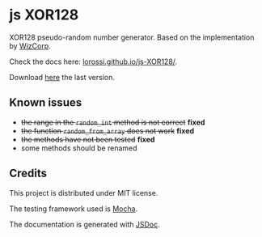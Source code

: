 # js XOR128

XOR128 pseudo-random number generator.
Based on the implementation by [WizCorp](https://github.com/Wizcorp/xor128/).

Check the docs here: [lorossi.github.io/js-XOR128/](https://lorossi.github.io/js-XOR128/).

Download [here](https://github.com/lorossi/js-XOR128/releases/latest) the last version.

## Known issues

- ~~the range in the `random_int` method is not correct~~ **fixed**
- ~~the function `random_from_array` does not work~~ **fixed**
- ~~the methods have not been tested~~ **fixed**
- some methods should be renamed

## Credits

This project is distributed under MIT license.

The testing framework used is [Mocha](https://mochajs.org/).

The documentation is generated with [JSDoc](http://usejsdoc.org/).
